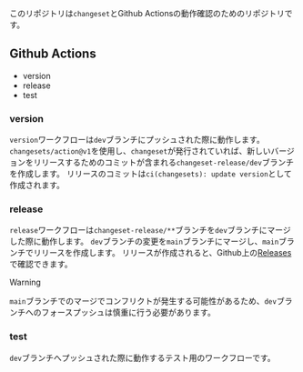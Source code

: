 このリポジトリは`changeset`とGithub Actionsの動作確認のためのリポジトリです。

## Github Actions

- version
- release
- test

### version

`version`ワークフローは`dev`ブランチにプッシュされた際に動作します。
`changesets/action@v1`を使用し、`changeset`が発行されていれば、新しいバージョンをリリースするためのコミットが含まれる`changeset-release/dev`ブランチを作成します。
リリースのコミットは`ci(changesets): update version`として作成されます。

### release

`release`ワークフローは`changeset-release/**`ブランチを`dev`ブランチにマージした際に動作します。
`dev`ブランチの変更を`main`ブランチにマージし、`main`ブランチでリリースを作成します。
リリースが作成されると、Github上の[Releases](https://github.com/108yen/changeset/releases)で確認できます。

> [!WARNING]
> `main`ブランチでのマージでコンフリクトが発生する可能性があるため、`dev`ブランチへのフォースプッシュは慎重に行う必要があります。

### test

`dev`ブランチへプッシュされた際に動作するテスト用のワークフローです。

